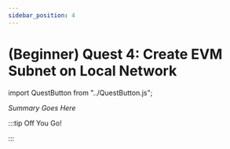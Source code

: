 ```yaml
---
sidebar_position: 4
---
```


# (Beginner) Quest 4: Create EVM Subnet on Local Network
import QuestButton from "../QuestButton.js";

_Summary Goes Here_

:::tip Off You Go!

<QuestButton text="Quest" />

:::

